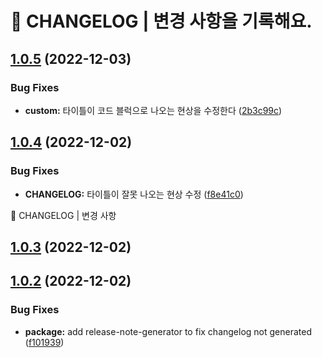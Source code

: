 # 🚦 CHANGELOG | 변경 사항을 기록해요.

## [1.0.5](https://github.com/JengYoung/semantic-release-test/compare/v1.0.4...v1.0.5) (2022-12-03)


### Bug Fixes

* **custom:** 타이틀이 코드 블럭으로 나오는 현상을 수정한다 ([2b3c99c](https://github.com/JengYoung/semantic-release-test/commit/2b3c99c8fb5352ccc9180516b118086202d22a0c))

## [1.0.4](https://github.com/JengYoung/semantic-release-test/compare/v1.0.3...v1.0.4) (2022-12-02)


### Bug Fixes

* **CHANGELOG:** 타이틀이 잘못 나오는 현상 수정 ([f8e41c0](https://github.com/JengYoung/semantic-release-test/commit/f8e41c08336afaee4896b9e159ed5e36fe7b936e))

🚦 CHANGELOG | 변경 사항

## [1.0.3](https://github.com/JengYoung/semantic-release-test/compare/v1.0.2...v1.0.3) (2022-12-02)

## [1.0.2](https://github.com/JengYoung/semantic-release-test/compare/v1.0.1...v1.0.2) (2022-12-02)


### Bug Fixes

* **package:** add release-note-generator to fix changelog not generated ([f101939](https://github.com/JengYoung/semantic-release-test/commit/f1019394ea91aa55ecdb56ba3a13b6739e9e448a))
